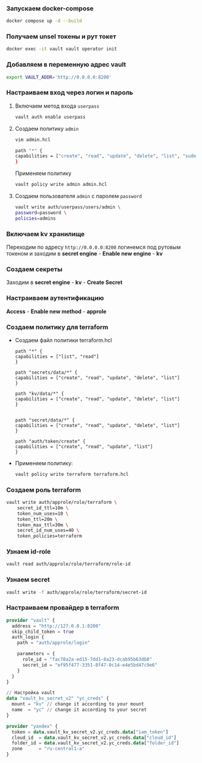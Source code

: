 ### Запускаем docker-compose

```bash
docker compose up -d --build
```

### Получаем unsel токены и рут токет

```bash
docker exec -it vault vault operator init
```


### Добавляем в переменную адрес vault

```bash
export VAULT_ADDR='http://0.0.0.0:8200'
```

### Настраиваем вход через логин и пароль
1. Включаем метод входа `userpass`
   ```bash
   vault auth enable userpass
   ```

2. Создаем политику `admin`
    ```bash
    vim admin.hcl
    ```
    ```bash
    path "*" {
    capabilities = ["create", "read", "update", "delete", "list", "sudo"]
    }
    ```
    Применяем политику

    ```bash
    vault policy write admin admin.hcl
    ```

3. Создаем пользователя `admin` с паролем `password`
    ```bash
    vault write auth/userpass/users/admin \    
    password=password \
    policies=admins
    ```

### Включаем kv хранилище

Переходим по адресу `http://0.0.0.0:8200` логинемся под рутовым токеном и заходим в **secret engine** - **Enable new engine** - **kv**

### Создаем секреты

Заходим в **secret engine** - **kv** - **Create Secret**

### Настраиваем аутентификацию

**Access** - **Enable new method** - **approle**


### Создаем политику для terraform

- Создаем файл политики terraform.hcl

    ```hcl
    path "*" {
    capabilities = ["list", "read"]
    }

    path "secrets/data/*" {
    capabilities = ["create", "read", "update", "delete", "list"]
    }

    path "kv/data/*" {
    capabilities = ["create", "read", "update", "delete", "list"]
    }


    path "secret/data/*" {
    capabilities = ["create", "read", "update", "delete", "list"]
    }

    path "auth/token/create" {
    capabilities = ["create", "read", "update", "list"]
    }
    ```

- Применяем политику:

    ```bash
    vault policy write terraform terraform.hcl
    ```

### Создаем роль terraform

```bash
vault write auth/approle/role/terraform \
    secret_id_ttl=10m \
    token_num_uses=10 \
    token_ttl=20m \
    token_max_ttl=30m \
    secret_id_num_uses=40 \
    token_policies=terraform
```

### Узнаем id-role

```bash
vault read auth/approle/role/terraform/role-id
```

### Узнаем secret

```bash
vault write -f auth/approle/role/terraform/secret-id
```

### Настраиваем провайдер в terraform

```tf
provider "vault" {
  address = "http://127.0.0.1:8200"
  skip_child_token = true
  auth_login {
    path = "auth/approle/login"

    parameters = {
      role_id = "fac78a2a-ed15-7dd1-8a23-dcab95b63db8"
      secret_id = "ef95f477-3351-8f47-0c14-e4e5bd47c9e6"
    }
  }
}

// Настройка vault
data "vault_kv_secret_v2" "yc_creds" {
  mount = "kv" // change it according to your mount
  name  = "yc" // change it according to your secret
}

provider "yandex" {
  token = data.vault_kv_secret_v2.yc_creds.data["iam_token"]
  cloud_id  = data.vault_kv_secret_v2.yc_creds.data["cloud_id"]
  folder_id = data.vault_kv_secret_v2.yc_creds.data["folder_id"]
  zone      = "ru-central1-a"
}
```